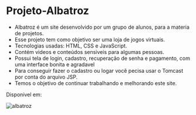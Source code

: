 # Projeto-Albatroz


<ul> 
  <li>Albatroz é um site desenvolvido por um grupo de alunos, para a materia de projetos.</li>
  <li>Esse projeto tem como objetivo ser uma loja de jogos virtuais.</li>
  <li>Tecnologias usadas: HTML, CSS e JavaScript.</li>
   <li>Contém videos e conteúdos sensiveis para algumas pessoas.</li>
  <li>Possui tela de login, cadastro, recuperação de senha e pagamento, com uma interface bonita e agradavel</li>
  <li>Para conseguir fazer o cadastro ou logar você pecisa usar o Tomcast por conta do arquivo JSP.</li>
 <li>Temos o objetivo de continuar trabalhando e melhorando este site.</li>
 </ul>
 
 Disponivel em:
 
 
![albatroz](https://github.com/Calliev/Projeto-Albatroz/assets/104165218/092c5fc7-7f53-46a6-bb00-d055af4614eb)
